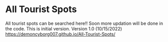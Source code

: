# All Tourist Spots
All tourist spots can be searched here!!
Soon more updation will be done in the code.
This is initial version. Version 1.0 (10/15/2022)
https://demoncyborg007.github.io/All-Tourist-Spots/
